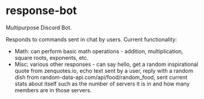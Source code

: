 # response-bot

Multipurpose Discord Bot. 

Responds to commands sent in chat by users. Current functionality:

- Math: can perform basic math operations - addition, multiplication, square roots, exponents, etc.
- Misc: various other responses - can say hello, get a random inspirational quote from zenquotes.io, echo text sent by a user, reply with a random dish from random-data-api.com/api/food/random_food, sent current stats about itself such as the number of servers it is in and how many members are in those servers.
